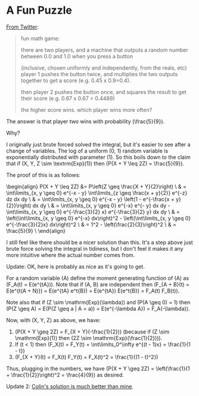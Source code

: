 # A Fun Puzzle

[From Twitter](https://twitter.com/Ghast_NEOH/status/1157366361200451585):

> fun math game:
> 
> there are two players, and a machine that outputs a random number between 0.0 and 1.0 when you press a button 
> 
> (inclusive, chosen uniformly and independently, from the reals, etc)
> player 1 pushes the button twice, and multiplies the two outputs together to get a score (e.g. 0.45 x 0.9=0.4).
> 
> then player 2 pushes the button once, and squares the result to get their score (e.g. 0.67 x 0.67 = 0.4489)
> 
> the higher score wins. which player wins more often?

The answer is that player two wins with probability \(\frac{5}{9}\).

Why?

I originally just brute forced solved the integral, but it's easier to see after a change of variables.
The log of a uniform \(0, 1\) random variable is exponentially distributed with parameter \(1\).
So this boils down to the claim that if \(X, Y, Z \sim \textrm{Exp}(1)\) then \(P(X + Y \leq 2Z) = \frac{5}{9}\).

The proof of this is as follows:

\begin{align}
P(X + Y \leq 2Z) &= P\left(Z \geq \frac{X + Y}{2}\right) \\
& = \int\limits_{x, y \geq 0} e^{-x - y} \int\limits_{z \geq \frac{x + y}{2}} e^{-z} dz dx dy \\
& = \int\limits_{x, y \geq 0} e^{-x - y} \left(1 - e^{-\frac{x + y}{2}}\right) dx dy \\
& = \int\limits_{x, y \geq 0} e^{-x} e^{- y} dx dy  - \int\limits_{x, y \geq 0} e^{-\frac{3}{2} x}  e^{-\frac{3}{2} y} dx dy  \\
& = \left(\int\limits_{x, y \geq 0} e^{-x} dx\right)^2  -  \left(\int\limits_{x, y \geq 0} e^{-\frac{3}{2}x} dx\right)^2 \\
& = 1^2 - \left(\frac{2}{3}\right)^2 \\
& = \frac{5}{9} \\
\end{align}

I still feel like there should be a nicer solution than this. It's a step above just brute force solving the integral in tidiness, but I don't feel it makes it any more intuitive where the actual number comes from.

Update: OK, here is probably as nice as it's going to get.

For a random variable \(A\) define the moment generating function of \(A\) as \(F_A(t) = E(e^{tA})\).
Note that if \(A, B\) are independent then \(F_{A + B}(t) = E(e^{t(A + N)}) = E(e^{tA} e^t{B}) =  E(e^{tA}) E(e^t{B})  = F_A(t) F_B(t)\).

Note also that if \(Z \sim \mathrm{Exp}(\lambda)\)  and \(P(A \geq 0) = 1\) then \(P(Z \geq A) = E(P(Z \geq a | A = a)) = E(e^{-\lambda A}) = F_A(-\lambda)\).


Now, with \(X, Y, Z\) as above, we have:

1. \(P(X + Y \geq 2Z) = F_{X + Y}(-\frac{1}{2})\) (because if \(Z \sim \mathrm{Exp}(1)\) then \(2Z \sim \mathrm{Exp}(\frac{1}{2})\)).
2. If \(t < 1\) then \(F_X(t) = F_Y(t) = \int\limits_0^\infty e^{(t - 1)x} = \frac{1}{1 - t}\)
3. \(F_{X + Y}(t) = F_X(t) F_Y(t) = F_X(t)^2 = \frac{1}{(1 - t)^2}\)

Thus, plugging in the numbers, we have \(P(X + Y \geq 2Z) = \left(\frac{1}{1 + \frac{1}{2}}\right)^2 = \frac{4}{9}\) as desired.


Update 2: [Colin's solution is much better than mine](https://twitter.com/icecolbeveridge/status/1157575092806868992).
